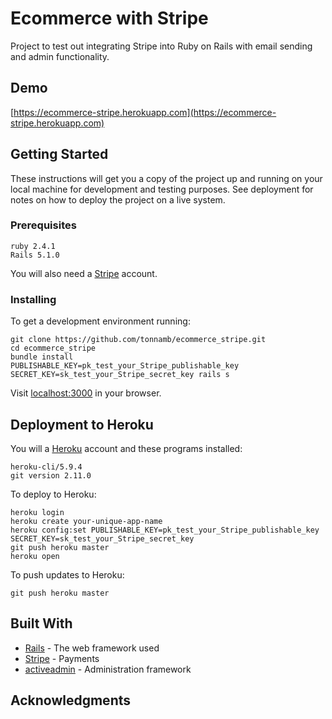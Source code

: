 # Ecommerce with Stripe

Project to test out integrating Stripe into Ruby on Rails with email sending and admin functionality.

## Demo

[https://ecommerce-stripe.herokuapp.com](https://ecommerce-stripe.herokuapp.com)

## Getting Started

These instructions will get you a copy of the project up and running on your local machine for development and testing purposes. See deployment for notes on how to deploy the project on a live system.

### Prerequisites

```
ruby 2.4.1
Rails 5.1.0
```

You will also need a [Stripe](https://stripe.com/) account.

### Installing

To get a development environment running:

```
git clone https://github.com/tonnamb/ecommerce_stripe.git
cd ecommerce_stripe
bundle install
PUBLISHABLE_KEY=pk_test_your_Stripe_publishable_key SECRET_KEY=sk_test_your_Stripe_secret_key rails s
```

Visit [localhost:3000](http://localhost:3000/) in your browser.

## Deployment to Heroku

You will a [Heroku](https://www.heroku.com) account and these programs installed:

```
heroku-cli/5.9.4
git version 2.11.0
```

To deploy to Heroku:

```
heroku login
heroku create your-unique-app-name
heroku config:set PUBLISHABLE_KEY=pk_test_your_Stripe_publishable_key SECRET_KEY=sk_test_your_Stripe_secret_key
git push heroku master
heroku open
```

To push updates to Heroku:

```
git push heroku master
```

## Built With

* [Rails](http://rubyonrails.org/) - The web framework used
* [Stripe](https://rometools.github.io/rome/) - Payments
* [activeadmin](https://activeadmin.info/) - Administration framework

## Acknowledgments
